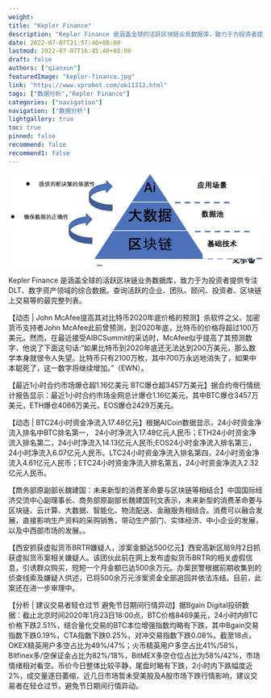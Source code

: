 ```yaml
---
weight: 
title: "Kepler Finance"
description: "Kepler Finance 是涵盖全球的活跃区块链业务数据库，致力于为投资者提供专注 DLT、数字资产领域的综合数据"
date: 2022-07-07T21:57:40+08:00
lastmod: 2022-07-07T16:45:40+08:00
draft: false
authors: ["qianxun"]
featuredImage: "kepler-finance.jpg"
link: "https://www.vprobot.com/ok11312.html"
tags: ["数据分析","Kepler Finance"]
categories: ["navigation"]
navigation: ["数据分析"]
lightgallery: true
toc: true
pinned: false
recommend: false
recommend1: false
---
```



![](897209bf35e9aa3a4d7563206fbbf44.png)

Kepler Finance 是涵盖全球的活跃区块链业务数据库，致力于为投资者提供专注 DLT、数字资产领域的综合数据。查询活跃的企业、团队、顾问、投资者、区块链上交易等的最完整列表。

【动态 | John McAfee提高其对比特币2020年底价格的预测】杀软件之父、加密货币支持者John McAfee此前曾预测，到2020年底，比特币的价格将超过100万美元。然而，在最近接受AIBCSummit的采访时，McAfee似乎提高了其预测数字，他说了下面这句话:“如果比特币到2020年底还无法达到200万美元，那么数学本身就很令人失望。比特币只有2100万枚，其中700万永远地消失了，如果中本聪死了，这一数字将继续增加。”（EWN）。

【最近1小时合约市场爆仓超1.16亿美元 BTC爆仓超3457万美元】据合约帝行情统计报告显示：最近1小时合约市场全网总计爆仓1.16亿美元，其中BTC爆仓3457万美元，ETH爆仓4066万美元，EOS爆仓2429万美元。

【动态 | BTC24小时资金净流入17.48亿元】根据AICoin数据显示，24小时资金净流入排名中BTC排名第一， 24小时净流入17.48亿元人民币；ETH24小时资金净流入排名第二，24小时净流入14.13亿元人民币;EOS24小时金净流入排名第三，24小时净流入6.07亿元人民币。LTC24小时资金净流入排名第四，24小时资金净流入4.61亿元人民币；ETC24小时资金净流入排名第五，24小时资金净流入2.32亿元人民币。

【商务部原副部长魏建国：未来新型的消费革命要与区块链等相结合】中国国际经济交流中心副理事长、商务部原副部长魏建国刊文表示，未来新型的消费革命要与区块链、云计算、大数据、智能化、物流配送、金融服务相结合。消费可以融合发展，直接影响生产资料的采购销售，带动生产部门、实体经济、中小企业的发展，以及中西部市场的发展。。

【西安抓获虚拟货币BRTR嫌疑人，涉案金额达500亿元】西安高新区局9月2日抓获虚拟货币案相关嫌疑人。该团伙此前在网上发布虚拟货币BRTR的相关虚假信息，引诱群众购买，短短一个月金额已达500余万元。办案民警根据前期收集到的侦查线索及嫌疑人供述，已将500余万元涉案资金全部追回并依法冻结。目前，此案还在进一步审理中。

【分析 | 建议交易者轻仓过节 避免节日期间行情异动】据Bgain Digital投研数据：截止北京时间2020年1月23日18:00点，BTC价格8469美元，24小时内BTC价格下跌2.51%，结合量化交易的BTC本位增强指数均略有下跌，其中Bgain交易指数下跌0.19%，CTA指数下跌0.25%，对冲交易指数下跌0.08%。截至18点，OKEX精英用户多空占比为49%/47%；火币精英用户多空占比41%/58%，Bitfinex多/空保证金占比为82%/18%，BitMEX多空仓位占比为58%/42%，市场情绪相对看空。币价今日整体比较平静，尾盘时略有下跌，2小时内下跌幅度近2%，成交量逐日萎缩，近几日市场暂未受美股及A股市场下跌行情影响，建议交易者在轻仓过节，避免节日期间行情异动。